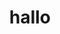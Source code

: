 ---
schema: default
title: hallo
organization: Sample Department
notes: hallo
license: 'https://creativecommons.org/licenses/by/4.0/'
category:
  - Education
maintainer: opencorato
maintainer_email: antonio.vangi.av@gmail.com
---